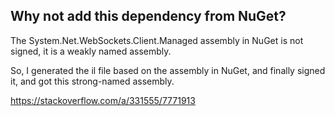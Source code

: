 ## Why not add this dependency from NuGet?

The System.Net.WebSockets.Client.Managed assembly in NuGet is not signed, it is a weakly named assembly.

So, I generated the il file based on the assembly in NuGet, and finally signed it, and got this strong-named assembly.

https://stackoverflow.com/a/331555/7771913